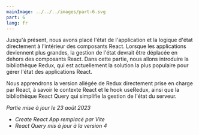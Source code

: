 ```yaml
---
mainImage: ../../../images/part-6.svg
part: 6
lang: fr
---
```


<div class="intro">

Jusqu'à présent, nous avons placé l'état de l'application et la logique d'état directement à l'intérieur des composants React. Lorsque les applications deviennent plus grandes, la gestion de l'état devrait être déplacée en dehors des composants React. Dans cette partie, nous allons introduire la bibliothèque Redux, qui est actuellement la solution la plus populaire pour gérer l'état des applications React.

Nous apprendrons la version allégée de Redux directement prise en charge par React, à savoir le contexte React et le hook useRedux, ainsi que la bibliothèque React Query qui simplifie la gestion de l'état du serveur.

<i>Partie mise à jour le 23 août 2023</i>
- <i>Create React App remplacé par Vite</i>
- <i>React Query mis à jour à la version 4</i>

</div>